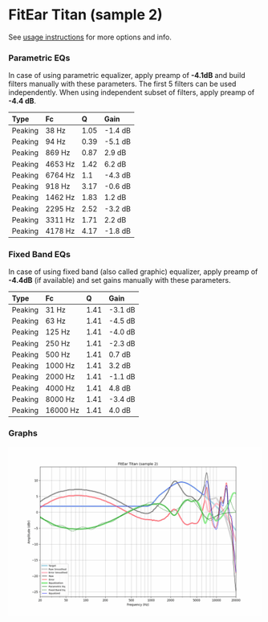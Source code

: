 # FitEar Titan (sample 2)
See [usage instructions](https://github.com/jaakkopasanen/AutoEq#usage) for more options and info.

### Parametric EQs
In case of using parametric equalizer, apply preamp of **-4.1dB** and build filters manually
with these parameters. The first 5 filters can be used independently.
When using independent subset of filters, apply preamp of **-4.4 dB**.

| Type    | Fc      |    Q | Gain    |
|:--------|:--------|:-----|:--------|
| Peaking | 38 Hz   | 1.05 | -1.4 dB |
| Peaking | 94 Hz   | 0.39 | -5.1 dB |
| Peaking | 869 Hz  | 0.87 | 2.9 dB  |
| Peaking | 4653 Hz | 1.42 | 6.2 dB  |
| Peaking | 6764 Hz | 1.1  | -4.3 dB |
| Peaking | 918 Hz  | 3.17 | -0.6 dB |
| Peaking | 1462 Hz | 1.83 | 1.2 dB  |
| Peaking | 2295 Hz | 2.52 | -3.2 dB |
| Peaking | 3311 Hz | 1.71 | 2.2 dB  |
| Peaking | 4178 Hz | 4.17 | -1.8 dB |

### Fixed Band EQs
In case of using fixed band (also called graphic) equalizer, apply preamp of **-4.4dB**
(if available) and set gains manually with these parameters.

| Type    | Fc       |    Q | Gain    |
|:--------|:---------|:-----|:--------|
| Peaking | 31 Hz    | 1.41 | -3.1 dB |
| Peaking | 63 Hz    | 1.41 | -4.5 dB |
| Peaking | 125 Hz   | 1.41 | -4.0 dB |
| Peaking | 250 Hz   | 1.41 | -2.3 dB |
| Peaking | 500 Hz   | 1.41 | 0.7 dB  |
| Peaking | 1000 Hz  | 1.41 | 3.2 dB  |
| Peaking | 2000 Hz  | 1.41 | -1.1 dB |
| Peaking | 4000 Hz  | 1.41 | 4.8 dB  |
| Peaking | 8000 Hz  | 1.41 | -3.4 dB |
| Peaking | 16000 Hz | 1.41 | 4.0 dB  |

### Graphs
![](./FitEar%20Titan%20(sample%202).png)